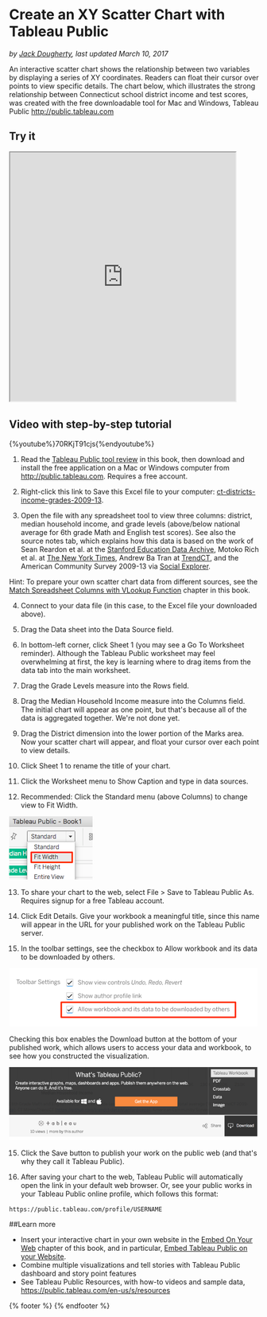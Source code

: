 # Create an XY Scatter Chart with Tableau Public
*by [Jack Dougherty](../../introduction/who.md), last updated March 10, 2017*

An interactive scatter chart shows the relationship between two variables by displaying a series of XY coordinates. Readers can float their cursor over points to view specific details. The chart below, which illustrates the strong relationship between Connecticut school district income and test scores, was created with the free downloadable tool for Mac and Windows, Tableau Public http://public.tableau.com

## Try it

<iframe src="https://public.tableau.com/views/CTSchoolDistrictsbyIncomeandGradeLevels2009-13/Sheet1?:showVizHome=no&:embed=true" width="90%" height="500"></iframe>

## Video with step-by-step tutorial

{%youtube%}70RKjT91cjs{%endyoutube%}

1. Read the [Tableau Public tool review](../tableau-public) in this book, then download and install the free application on a Mac or Windows computer from http://public.tableau.com. Requires a free account.

2. Right-click this link to Save this Excel file to your computer: [ct-districts-income-grades-2009-13](ct-districts-income-grades-2009-13.xlsx).

3. Open the file with any spreadsheet tool to view three columns: district, median household income, and grade levels (above/below national average for 6th grade Math and English test scores). See also the source notes tab, which explains how this data is based on the work of Sean Reardon et al. at the [Stanford Education Data Archive](http://purl.stanford.edu/db586ns4974), Motoko Rich et al. at [The New York Times](http://www.nytimes.com/interactive/2016/04/29/upshot/money-race-and-success-how-your-school-district-compares.html), Andrew Ba Tran at [TrendCT](http://trendct.org/2016/05/06/wealth-and-grades-compare-connecticuts-school-districts/), and the American Community Survey 2009-13 via [Social Explorer](http://socialexplorer.com).

Hint: To prepare your own scatter chart data from different sources, see the [Match Spreadsheet Columns with VLookup Function](../../spreadsheet/vlookup) chapter in this book.

4. Connect to your data file (in this case, to the Excel file your downloaded above).

5. Drag the Data sheet into the Data Source field.

6. In bottom-left corner, click Sheet 1 (you may see a Go To Worksheet reminder). Although the Tableau Public worksheet may feel overwhelming at first, the key is learning where to drag items from the data tab into the main worksheet.

7. Drag the Grade Levels measure into the Rows field.

8. Drag the Median Household Income measure into the Columns field. The initial chart will appear as one point, but that's because all of the data is aggregated together. We're not done yet.

9. Drag the District dimension into the lower portion of the Marks area. Now your scatter chart will appear, and float your cursor over each point to view details.

10. Click Sheet 1 to rename the title of your chart.

11. Click the Worksheet menu to Show Caption and type in data sources.

12. Recommended: Click the Standard menu (above Columns) to change view to Fit Width.

![Screenshot](tableau-standard-fit-width.png)

13. To share your chart to the web, select File > Save to Tableau Public As. Requires signup for a free Tableau account.  

14. Click Edit Details. Give your workbook a meaningful title, since this name will appear in the URL for your published work on the Tableau Public server.

15. In the toolbar settings, see the checkbox to Allow workbook and its data to be downloaded by others.

![Screenshot: Toolbar settings in Tableau Public](tableau-toolbar-settings-allow.png)

Checking this box enables the Download button at the bottom of your published work, which allows users to access your data and workbook, to see how you constructed the visualization.

![Screenshot: Download button in Tableau Public](tableau-download.png)

15. Click the Save button to publish your work on the public web (and that's why they call it Tableau Public).

16. After saving your chart to the web, Tableau Public will automatically open the link in your default web browser. Or, see your public works in your Tableau Public online profile, which follows this format:
```
https://public.tableau.com/profile/USERNAME
```

##Learn more
- Insert your interactive chart in your own website in the [Embed On Your Web](../../embed/) chapter of this book, and in particular, [Embed Tableau Public on your Website](../../embed/tableau).
- Combine multiple visualizations and tell stories with Tableau Public dashboard and story point features
- See Tableau Public Resources, with how-to videos and sample data, https://public.tableau.com/en-us/s/resources

{% footer %}
{% endfooter %}
